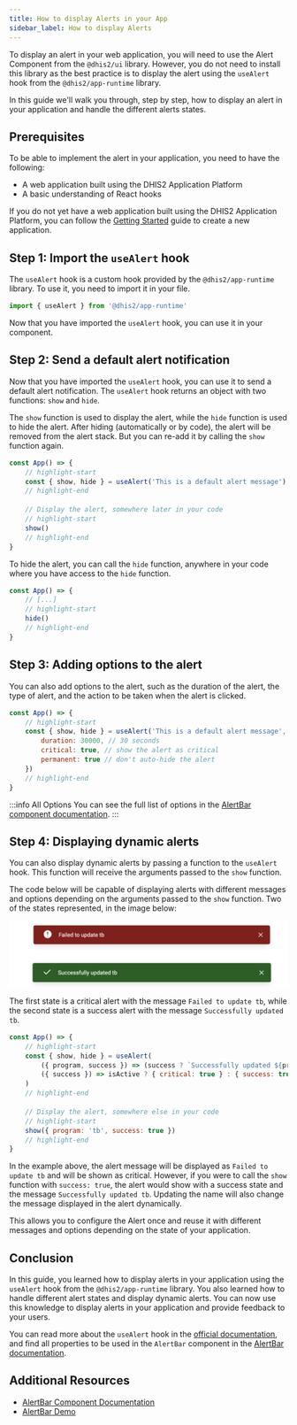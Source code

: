```yaml
---
title: How to display Alerts in your App
sidebar_label: How to display Alerts
---
```


To display an alert in your web application, you will need to use the Alert Component from the `@dhis2/ui` library. However, you do not need to install this library as the best practice is to display the alert using the `useAlert` hook from the `@dhis2/app-runtime` library.

In this guide we'll walk you through, step by step, how to display an alert in your application and handle the different alerts states.

## Prerequisites

To be able to implement the alert in your application, you need to have the following:

- A web application built using the DHIS2 Application Platform
- A basic understanding of React hooks
  
If you do not yet have a web application built using the DHIS2 Application Platform, you can follow the [Getting Started](/docs/quickstart/quickstart-web) guide to create a new application.

## Step 1: Import the `useAlert` hook

The `useAlert` hook is a custom hook provided by the `@dhis2/app-runtime` library. To use it, you need to import it in your file.

```js
import { useAlert } from '@dhis2/app-runtime'
```

Now that you have imported the `useAlert` hook, you can use it in your component.

## Step 2: Send a default alert notification

Now that you have imported the `useAlert` hook, you can use it to send a default alert notification. The `useAlert` hook returns an object with two functions: `show` and `hide`.

The `show` function is used to display the alert, while the `hide` function is used to hide the alert. After hiding (automatically or by code), the alert will be removed from the alert stack. But you can re-add it by calling the `show` function again. 

```js
const App() => {
    // highlight-start
    const { show, hide } = useAlert('This is a default alert message')
    // highlight-end

    // Display the alert, somewhere later in your code
    // highlight-start
    show()
    // highlight-end
}
```

To hide the alert, you can call the `hide` function, anywhere in your code where you have access to the `hide` function.

```js
const App() => {
    // [...]
    // highlight-start
    hide()
    // highlight-end
}
```

## Step 3: Adding options to the alert

You can also add options to the alert, such as the duration of the alert, the type of alert, and the action to be taken when the alert is clicked. 

```js
const App() => {
    // highlight-start
    const { show, hide } = useAlert('This is a default alert message', {
        duration: 30000, // 30 seconds
        critical: true, // show the alert as critical
        permanent: true // don't auto-hide the alert
    })
    // highlight-end
}
```

:::info All Options
You can see the full list of options in the [AlertBar component documentation](/docs/ui/components/alertbar#props).
:::

## Step 4: Displaying dynamic alerts

You can also display dynamic alerts by passing a function to the `useAlert` hook. This function will receive the arguments passed to the `show` function.

The code below will be capable of displaying alerts with different messages and options depending on the arguments passed to the `show` function. Two of the states represented, in the image below:

![Alert States](assets/alert-states.png)

The first state is a critical alert with the message `Failed to update tb`, while the second state is a success alert with the message `Successfully updated tb`.

```js
const App() => {
    // highlight-start
    const { show, hide } = useAlert(
        ({ program, success }) => (success ? `Successfully updated ${program}` : `Failed to update ${program}`),
        ({ success }) => isActive ? { critical: true } : { success: true }
    )
    // highlight-end
    
    // Display the alert, somewhere else in your code
    // highlight-start
    show({ program: 'tb', success: true })
    // highlight-end
}
```

In the example above, the alert message will be displayed as `Failed to update tb` and will be shown as critical. However, if you were to call the `show` function with `success: true`, the alert would show with a success state and the message `Successfully updated tb`. Updating the name will also change the message displayed in the alert dynamically.

This allows you to configure the Alert once and reuse it with different messages and options depending on the state of your application.

## Conclusion

In this guide, you learned how to display alerts in your application using the `useAlert` hook from the `@dhis2/app-runtime` library. You also learned how to handle different alert states and display dynamic alerts. You can now use this knowledge to display alerts in your application and provide feedback to your users.

You can read more about the `useAlert` hook in the [official documentation](/docs/app-runtime/hooks/useAlert), and find all properties to be used in the `AlertBar` component in the [AlertBar documentation](/docs/ui/components/alertbar#props).

## Additional Resources

- [AlertBar Component Documentation](/docs/ui/components/alertbar)
- [AlertBar Demo](pathname:///demo/?path=/story/alert-bar--states)